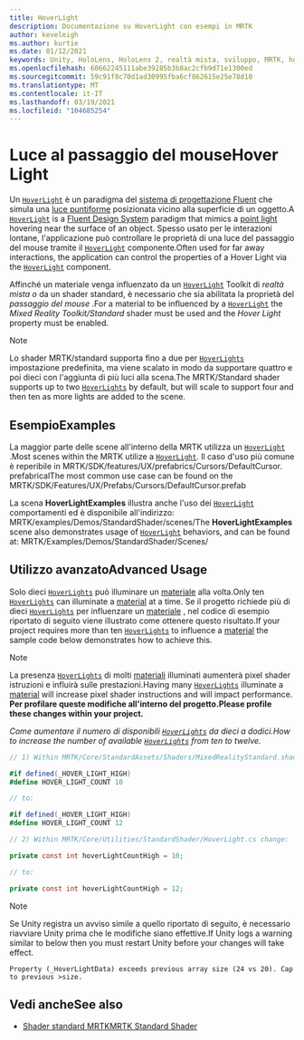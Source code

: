 ```yaml
---
title: HoverLight
description: Documentazione su HoverLight con esempi in MRTK
author: keveleigh
ms.author: kurtie
ms.date: 01/12/2021
keywords: Unity, HoloLens, HoloLens 2, realtà mista, sviluppo, MRTK, hover Light,
ms.openlocfilehash: 60662245111abe39285b3b8ac2cfb9d71e1300ed
ms.sourcegitcommit: 59c91f8c70d1ad30995fba6cf862615e25e78d10
ms.translationtype: MT
ms.contentlocale: it-IT
ms.lasthandoff: 03/19/2021
ms.locfileid: "104685254"
---
```

# <a name="hover-light"></a><span data-ttu-id="473bb-104">Luce al passaggio del mouse</span><span class="sxs-lookup"><span data-stu-id="473bb-104">Hover Light</span></span>

<span data-ttu-id="473bb-105">Un [`HoverLight`](xref:Microsoft.MixedReality.Toolkit.Utilities.HoverLight) è un paradigma del [sistema di progettazione Fluent](https://www.microsoft.com/design/fluent/) che simula una [luce puntiforme](https://docs.unity3d.com/Manual/Lighting.html) posizionata vicino alla superficie di un oggetto.</span><span class="sxs-lookup"><span data-stu-id="473bb-105">A [`HoverLight`](xref:Microsoft.MixedReality.Toolkit.Utilities.HoverLight) is a [Fluent Design System](https://www.microsoft.com/design/fluent/) paradigm that mimics a [point light](https://docs.unity3d.com/Manual/Lighting.html) hovering near the surface of an object.</span></span> <span data-ttu-id="473bb-106">Spesso usato per le interazioni lontane, l'applicazione può controllare le proprietà di una luce del passaggio del mouse tramite il [`HoverLight`](xref:Microsoft.MixedReality.Toolkit.Utilities.HoverLight) componente.</span><span class="sxs-lookup"><span data-stu-id="473bb-106">Often used for far away interactions, the application can control the properties of a Hover Light via the [`HoverLight`](xref:Microsoft.MixedReality.Toolkit.Utilities.HoverLight) component.</span></span>

<span data-ttu-id="473bb-107">Affinché un materiale venga influenzato da un [`HoverLight`](xref:Microsoft.MixedReality.Toolkit.Utilities.HoverLight) Toolkit di *realtà mista o* da un shader standard, è necessario che sia abilitata la proprietà del *passaggio del mouse* .</span><span class="sxs-lookup"><span data-stu-id="473bb-107">For a material to be influenced by a [`HoverLight`](xref:Microsoft.MixedReality.Toolkit.Utilities.HoverLight) the *Mixed Reality Toolkit/Standard* shader must be used and the *Hover Light* property must be enabled.</span></span>

> [!Note]
> <span data-ttu-id="473bb-108">Lo shader MRTK/standard supporta fino a due per [`HoverLights`](xref:Microsoft.MixedReality.Toolkit.Utilities.HoverLight) impostazione predefinita, ma viene scalato in modo da supportare quattro e poi dieci con l'aggiunta di più luci alla scena.</span><span class="sxs-lookup"><span data-stu-id="473bb-108">The MRTK/Standard shader supports up to two [`HoverLights`](xref:Microsoft.MixedReality.Toolkit.Utilities.HoverLight) by default, but will scale to support four and then ten as more lights are added to the scene.</span></span>

## <a name="examples"></a><span data-ttu-id="473bb-109">Esempio</span><span class="sxs-lookup"><span data-stu-id="473bb-109">Examples</span></span>

<span data-ttu-id="473bb-110">La maggior parte delle scene all'interno della MRTK utilizza un [`HoverLight`](xref:Microsoft.MixedReality.Toolkit.Utilities.HoverLight) .</span><span class="sxs-lookup"><span data-stu-id="473bb-110">Most scenes within the MRTK utilize a [`HoverLight`](xref:Microsoft.MixedReality.Toolkit.Utilities.HoverLight).</span></span> <span data-ttu-id="473bb-111">Il caso d'uso più comune è reperibile in MRTK/SDK/features/UX/prefabrics/Cursors/DefaultCursor. prefabrical</span><span class="sxs-lookup"><span data-stu-id="473bb-111">The most common use case can be found on the MRTK/SDK/Features/UX/Prefabs/Cursors/DefaultCursor.prefab</span></span>

<span data-ttu-id="473bb-112">La scena **HoverLightExamples** illustra anche l'uso dei [`HoverLight`](xref:Microsoft.MixedReality.Toolkit.Utilities.HoverLight) comportamenti ed è disponibile all'indirizzo: MRTK/examples/Demos/StandardShader/scenes/</span><span class="sxs-lookup"><span data-stu-id="473bb-112">The **HoverLightExamples** scene also demonstrates usage of [`HoverLight`](xref:Microsoft.MixedReality.Toolkit.Utilities.HoverLight) behaviors, and can be found at: MRTK/Examples/Demos/StandardShader/Scenes/</span></span>

## <a name="advanced-usage"></a><span data-ttu-id="473bb-113">Utilizzo avanzato</span><span class="sxs-lookup"><span data-stu-id="473bb-113">Advanced Usage</span></span>

<span data-ttu-id="473bb-114">Solo dieci [`HoverLights`](xref:Microsoft.MixedReality.Toolkit.Utilities.HoverLight) può illuminare un [materiale](https://docs.unity3d.com/ScriptReference/Material.html) alla volta.</span><span class="sxs-lookup"><span data-stu-id="473bb-114">Only ten [`HoverLights`](xref:Microsoft.MixedReality.Toolkit.Utilities.HoverLight) can illuminate a [material](https://docs.unity3d.com/ScriptReference/Material.html) at a time.</span></span> <span data-ttu-id="473bb-115">Se il progetto richiede più di dieci [`HoverLights`](xref:Microsoft.MixedReality.Toolkit.Utilities.HoverLight) per influenzare un [materiale](https://docs.unity3d.com/ScriptReference/Material.html) , nel codice di esempio riportato di seguito viene illustrato come ottenere questo risultato.</span><span class="sxs-lookup"><span data-stu-id="473bb-115">If your project requires more than ten [`HoverLights`](xref:Microsoft.MixedReality.Toolkit.Utilities.HoverLight) to influence a [material](https://docs.unity3d.com/ScriptReference/Material.html) the sample code below demonstrates how to achieve this.</span></span>

> [!Note]
> <span data-ttu-id="473bb-116">La presenza [`HoverLights`](xref:Microsoft.MixedReality.Toolkit.Utilities.HoverLight) di molti [materiali](https://docs.unity3d.com/ScriptReference/Material.html) illuminati aumenterà pixel shader istruzioni e influirà sulle prestazioni.</span><span class="sxs-lookup"><span data-stu-id="473bb-116">Having many [`HoverLights`](xref:Microsoft.MixedReality.Toolkit.Utilities.HoverLight) illuminate a [material](https://docs.unity3d.com/ScriptReference/Material.html) will increase pixel shader instructions and will impact performance.</span></span> <span data-ttu-id="473bb-117">**Per profilare queste modifiche all'interno del progetto.**</span><span class="sxs-lookup"><span data-stu-id="473bb-117">**Please profile these changes within your project.**</span></span>

<span data-ttu-id="473bb-118">*Come aumentare il numero di disponibili [`HoverLights`](xref:Microsoft.MixedReality.Toolkit.Utilities.HoverLight) da dieci a dodici.*</span><span class="sxs-lookup"><span data-stu-id="473bb-118">*How to increase the number of available [`HoverLights`](xref:Microsoft.MixedReality.Toolkit.Utilities.HoverLight) from ten to twelve.*</span></span>

```C#
// 1) Within MRTK/Core/StandardAssets/Shaders/MixedRealityStandard.shader change:

#if defined(_HOVER_LIGHT_HIGH)
#define HOVER_LIGHT_COUNT 10

// to:

#if defined(_HOVER_LIGHT_HIGH)
#define HOVER_LIGHT_COUNT 12

// 2) Within MRTK/Core/Utilities/StandardShader/HoverLight.cs change:

private const int hoverLightCountHigh = 10;

// to:

private const int hoverLightCountHigh = 12;
```

> [!NOTE]
> <span data-ttu-id="473bb-119">Se Unity registra un avviso simile a quello riportato di seguito, è necessario riavviare Unity prima che le modifiche siano effettive.</span><span class="sxs-lookup"><span data-stu-id="473bb-119">If Unity logs a warning similar to below then you must restart Unity before your changes will take effect.</span></span>
>
> `Property (_HoverLightData) exceeds previous array size (24 vs 20). Cap to previous >size.`

## <a name="see-also"></a><span data-ttu-id="473bb-120">Vedi anche</span><span class="sxs-lookup"><span data-stu-id="473bb-120">See also</span></span>

* [<span data-ttu-id="473bb-121">Shader standard MRTK</span><span class="sxs-lookup"><span data-stu-id="473bb-121">MRTK Standard Shader</span></span>](mrtk-standard-shader.md)
